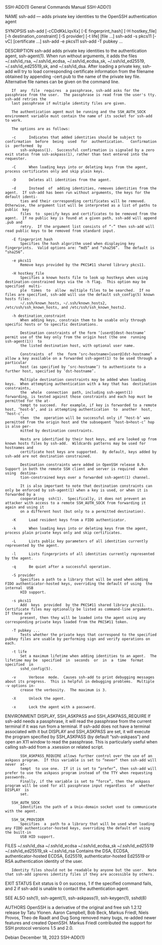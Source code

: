 SSH-ADD(1)							    General Commands Manual							    SSH-ADD(1)

NAME
       ssh-add — adds private key identities to the OpenSSH authentication agent

SYNOPSIS
       ssh-add [-cCDdKkLlqvXx] [-E fingerprint_hash] [-H hostkey_file] [-h destination_constraint] [-S provider] [-t life] [file ...]
       ssh-add -s pkcs11 [-vC] [certificate ...]
       ssh-add -e pkcs11
       ssh-add -T pubkey ...

DESCRIPTION
       ssh-add	adds  private  key  identities	to  the	 authentication	 agent,	 ssh-agent(1).	 When  run without arguments, it adds the files ~/.ssh/id_rsa,
       ~/.ssh/id_ecdsa, ~/.ssh/id_ecdsa_sk, ~/.ssh/id_ed25519, ~/.ssh/id_ed25519_sk, and ~/.ssh/id_dsa.	 After loading a private key, ssh-add will try to load
       corresponding certificate information from the filename obtained by appending -cert.pub to the name of the private key file.   Alternative  file	 names
       can be given on the command line.

       If  any	file  requires	a passphrase, ssh-add asks for the passphrase from the user.  The passphrase is read from the user's tty.  ssh-add retries the
       last passphrase if multiple identity files are given.

       The authentication agent must be running and the SSH_AUTH_SOCK environment variable must contain the name of its socket for ssh-add to work.

       The options are as follows:

       -c      Indicates that added identities should be subject to  confirmation  before  being  used	for  authentication.   Confirmation  is	 performed  by
	       ssh-askpass(1).	Successful confirmation is signaled by a zero exit status from ssh-askpass(1), rather than text entered into the requester.

       -C      When loading keys into or deleting keys from the agent, process certificates only and skip plain keys.

       -D      Deletes all identities from the agent.

       -d      Instead	of  adding identities, removes identities from the agent.  If ssh-add has been run without arguments, the keys for the default identi‐
	       ties and their corresponding certificates will be removed.  Otherwise, the argument list will be interpreted as a list of paths to  public  key
	       files  to  specify keys and certificates to be removed from the agent.  If no public key is found at a given path, ssh-add will append .pub and
	       retry.  If the argument list consists of “-” then ssh-add will read public keys to be removed from standard input.

       -E fingerprint_hash
	       Specifies the hash algorithm used when displaying key fingerprints.  Valid options are: “md5” and “sha256”.  The default is “sha256”.

       -e pkcs11
	       Remove keys provided by the PKCS#11 shared library pkcs11.

       -H hostkey_file
	       Specifies a known hosts file to look up hostkeys when using destination-constrained keys via the -h flag.  This option may be specified	multi‐
	       ple  times  to  allow  multiple files to be searched.  If no files are specified, ssh-add will use the default ssh_config(5) known hosts files:
	       ~/.ssh/known_hosts, ~/.ssh/known_hosts2, /etc/ssh/ssh_known_hosts, and /etc/ssh/ssh_known_hosts2.

       -h destination_constraint
	       When adding keys, constrain them to be usable only through specific hosts or to specific destinations.

	       Destination constraints of the form ‘[user@]dest-hostname’ permit use of the key only from the origin host (the one  running  ssh-agent(1))  to
	       the listed destination host, with optional user name.

	       Constraints  of	the  form ‘src-hostname>[user@]dst-hostname’ allow a key available on a forwarded ssh-agent(1) to be used through a particular
	       host (as specified by ‘src-hostname’) to authenticate to a further host, specified by ‘dst-hostname’.

	       Multiple destination constraints may be added when loading keys.	 When attempting authentication with a key that has  destination  constraints,
	       the  whole  connection  path, including ssh-agent(1) forwarding, is tested against those constraints and each hop must be permitted for the at‐
	       tempt to succeed.  For example, if key is forwarded to a remote host, ‘host-b’, and is attempting authentication	 to  another  host,  ‘host-c’,
	       then  the  operation will be successful only if ‘host-b’ was permitted from the origin host and the subsequent ‘host-b>host-c’ hop is also per‐
	       mitted by destination constraints.

	       Hosts are identified by their host keys, and are looked up from known hosts files by ssh-add.  Wildcards patterns may be used for hostnames and
	       certificate host keys are supported.  By default, keys added by ssh-add are not destination constrained.

	       Destination constraints were added in OpenSSH release 8.9.  Support in both the remote SSH client and server is required	 when  using  destina‐
	       tion-constrained keys over a forwarded ssh-agent(1) channel.

	       It is also important to note that destination constraints can only be enforced by ssh-agent(1) when a key is used, or when it is forwarded by a
	       cooperating  ssh(1).  Specifically, it does not prevent an attacker with access to a remote SSH_AUTH_SOCK from forwarding it again and using it
	       on a different host (but only to a permitted destination).

       -K      Load resident keys from a FIDO authenticator.

       -k      When loading keys into or deleting keys from the agent, process plain private keys only and skip certificates.

       -L      Lists public key parameters of all identities currently represented by the agent.

       -l      Lists fingerprints of all identities currently represented by the agent.

       -q      Be quiet after a successful operation.

       -S provider
	       Specifies a path to a library that will be used when adding FIDO authenticator-hosted keys, overriding the default of using  the	 internal  USB
	       HID support.

       -s pkcs11
	       Add  keys  provided  by the PKCS#11 shared library pkcs11.  Certificate files may optionally be listed as command-line arguments.  If these are
	       present, then they will be loaded into the agent using any corresponding private keys loaded from the PKCS#11 token.

       -T pubkey ...
	       Tests whether the private keys that correspond to the specified pubkey files are usable by performing sign and verify operations on each.

       -t life
	       Set a maximum lifetime when adding identities to an agent.  The lifetime may be	specified  in  seconds	or  in	a  time	 format	 specified  in
	       sshd_config(5).

       -v      Verbose	mode.  Causes ssh-add to print debugging messages about its progress.  This is helpful in debugging problems.  Multiple -v options in‐
	       crease the verbosity.  The maximum is 3.

       -X      Unlock the agent.

       -x      Lock the agent with a password.

ENVIRONMENT
       DISPLAY, SSH_ASKPASS and SSH_ASKPASS_REQUIRE
	       If ssh-add needs a passphrase, it will read the passphrase from the current terminal if it was run from a terminal.  If ssh-add does not have a
	       terminal associated with it but DISPLAY	and  SSH_ASKPASS  are  set,  it	 will  execute	the  program  specified	 by  SSH_ASKPASS  (by  default
	       “ssh-askpass”)  and  open  an  X11 window to read the passphrase.  This is particularly useful when calling ssh-add from a .xsession or related
	       script.

	       SSH_ASKPASS_REQUIRE allows further control over the use of an askpass program.  If this variable is set to “never” then ssh-add will never  at‐
	       tempt  to use one.  If it is set to “prefer”, then ssh-add will prefer to use the askpass program instead of the TTY when requesting passwords.
	       Finally, if the variable is set to “force”, then the askpass program will be used for all passphrase input regardless  of  whether  DISPLAY  is
	       set.

       SSH_AUTH_SOCK
	       Identifies the path of a Unix-domain socket used to communicate with the agent.

       SSH_SK_PROVIDER
	       Specifies  a  path to a library that will be used when loading any FIDO authenticator-hosted keys, overriding the default of using the built-in
	       USB HID support.

FILES
       ~/.ssh/id_dsa
       ~/.ssh/id_ecdsa
       ~/.ssh/id_ecdsa_sk
       ~/.ssh/id_ed25519
       ~/.ssh/id_ed25519_sk
       ~/.ssh/id_rsa
	       Contains the DSA, ECDSA, authenticator-hosted ECDSA, Ed25519, authenticator-hosted Ed25519 or RSA authentication identity of the user.

       Identity files should not be readable by anyone but the user.  Note that ssh-add ignores identity files if they are accessible by others.

EXIT STATUS
       Exit status is 0 on success, 1 if the specified command fails, and 2 if ssh-add is unable to contact the authentication agent.

SEE ALSO
       ssh(1), ssh-agent(1), ssh-askpass(1), ssh-keygen(1), sshd(8)

AUTHORS
       OpenSSH is a derivative of the original and free ssh 1.2.12 release by Tatu Ylonen.  Aaron Campbell, Bob Beck, Markus Friedl,  Niels  Provos,  Theo  de
       Raadt and Dug Song removed many bugs, re-added newer features and created OpenSSH.  Markus Friedl contributed the support for SSH protocol versions 1.5
       and 2.0.

Debian								       December 18, 2023							    SSH-ADD(1)
